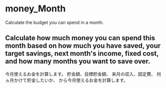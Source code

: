 # money_Month
Calculate the budget you can spend in a month.

Calculate how much money you can spend this month based on 
how much you have saved, your target savings,
next month's income, fixed cost, and 
how many months you want to save over.
-----------------------------------
今月使えるお金を計算します。
貯金額、目標貯金額、
来月の収入、固定費、
何ヵ月かけて貯金したいか、
から今月使えるお金を計算します。
